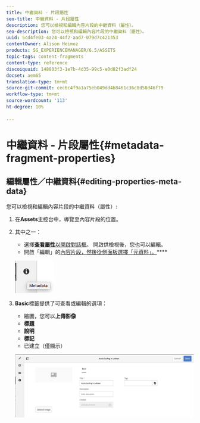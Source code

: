 ```yaml
---
title: 中繼資料 - 片段屬性
seo-title: 中繼資料 - 片段屬性
description: 您可以檢視和編輯內容片段的中繼資料（屬性）。
seo-description: 您可以檢視和編輯內容片段的中繼資料（屬性）。
uuid: 5cd4fe03-4a24-44f2-aad7-079d7c421353
contentOwner: Alison Heimoz
products: SG_EXPERIENCEMANAGER/6.5/ASSETS
topic-tags: content-fragments
content-type: reference
discoiquuid: 148803f3-1e7b-4d35-99c5-e0d82f3adf24
docset: aem65
translation-type: tm+mt
source-git-commit: cec6c4f9a1a75eb049dd4b8461c36c8d58d46f79
workflow-type: tm+mt
source-wordcount: '113'
ht-degree: 10%

---
```



# 中繼資料 - 片段屬性{#metadata-fragment-properties}

## 編輯屬性／中繼資料{#editing-properties-meta-data}

您可以檢視和編輯內容片段的中繼資料（屬性）:

1. 在&#x200B;**Assets**&#x200B;主控台中，導覽至內容片段的位置。
1. 其中之一：

   * 選擇&#x200B;[**查看屬性**&#x200B;以開啟對話框](/help/assets/manage-assets.md#editing-properties)。 開啟供檢視後，您也可以編輯。
   * 開啟「編輯」的[內容片段，然後從側面板選擇「元資料」。](/help/assets/content-fragments/content-fragments-managing.md#opening-the-fragment-editor)****

   ![cfm-6420-06](assets/cfm-6420-06.png)

1. **Basic**&#x200B;標籤提供了可查看或編輯的選項：

   * 縮圖，您可以&#x200B;**上傳影像**
   * **標題**
   * **說明**
   * **標記**
   * 已建立（僅顯示）

   ![cfm-6420-07](assets/cfm-6420-07.png)


